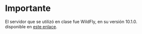 # Importante
El servidor que se utilizó en clase fue WildFly, en su versión 10.1.0. disponible en [este enlace](http://wildfly.org/downloads/).
